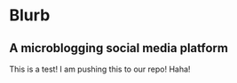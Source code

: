 # Blurb
## A microblogging social media platform

This is a test! I am pushing this to our repo! Haha!

